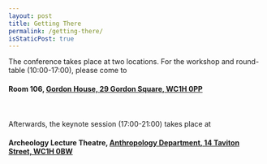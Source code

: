 ```yaml
---
layout: post
title: Getting There
permalink: /getting-there/
isStaticPost: true
---
```


The conference takes place at two locations. For the workshop and round-table (10:00-17:00), please come to
#### Room 106, [Gordon House, 29 Gordon Square, WC1H 0PP](https://goo.gl/maps/dHeDsG8ZRvm)
<br><br>
Afterwards, the keynote session (17:00-21:00) takes place at
#### Archeology Lecture Theatre, [Anthropology Department, 14 Taviton Street, WC1H 0BW](https://goo.gl/maps/AP6S7YGESW32)

<img class="img-responsive feature-image" src="{{ site.baseurl }}/img/sections-background/schedule.jpg" style="display:none">